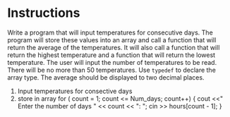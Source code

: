 # Instructions  

Write a program that will input temperatures for consecutive days. The program will store these values into an array and call a function that will return the average of the temperatures. It will also call a function that will return the highest temperature and a function that will return the lowest temperature. The user will input the number of temperatures to be read. There will be no more than 50 temperatures. Use `typedef` to declare the array type. The average should be displayed to two decimal places.

1. Input temperatures for consective days
2. store in array
    for ( count = 1; count <= Num_days; count++)
        {
            cout <<" Enter the number of days "
            << count << ": ";
            cin >> hours[count - 1];
        }